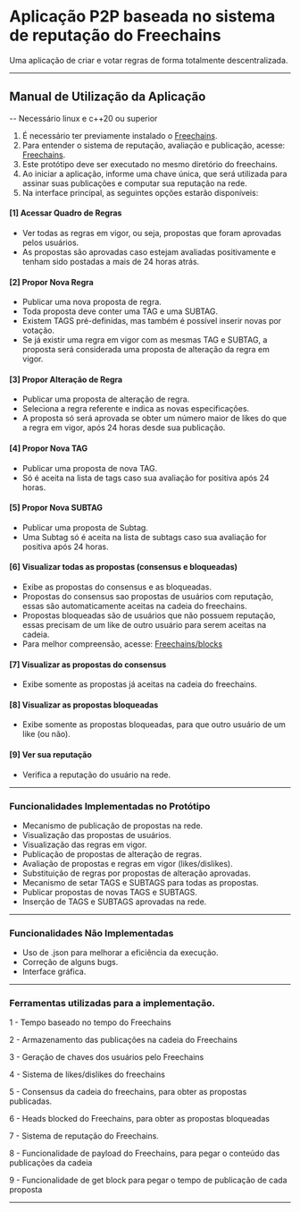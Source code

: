 # Aplicação P2P baseada no sistema de reputação do Freechains

Uma aplicação de criar e votar regras de forma totalmente descentralizada.

---

## Manual de Utilização da Aplicação

-- Necessário linux e c++20 ou superior

1. É necessário ter previamente instalado o [Freechains](https://github.com/Freechains/README).
2. Para entender o sistema de reputação, avaliação e publicação, acesse: [Freechains](https://github.com/Freechains/README).
3. Este protótipo deve ser executado no mesmo diretório do freechains.
4. Ao iniciar a aplicação, informe uma chave única, que será utilizada para assinar suas publicações e computar sua reputação na rede.
5. Na interface principal, as seguintes opções estarão disponíveis:


#### [1] Acessar Quadro de Regras
- Ver todas as regras em vigor, ou seja, propostas que foram aprovadas pelos usuários.
- As propostas são aprovadas caso estejam avaliadas positivamente e tenham sido postadas a mais de 24 horas atrás.


#### [2] Propor Nova Regra
- Publicar uma nova proposta de regra.
- Toda proposta deve conter uma TAG e uma SUBTAG.
- Existem TAGS pré-definidas, mas também é possível inserir novas por votação.
- Se já existir uma regra em vigor com as mesmas TAG e SUBTAG, a proposta será considerada uma proposta de alteração da regra em vigor.


#### [3] Propor Alteração de Regra
- Publicar uma proposta de alteração de regra.
- Seleciona a regra referente e indica as novas especificações. 
- A proposta só será aprovada se obter um número maior de likes do que a regra em vigor, após 24 horas desde sua publicação.


#### [4] Propor Nova TAG
- Publicar uma proposta de nova TAG.
- Só é aceita na lista de tags caso sua avaliação for positiva após 24 horas.


#### [5] Propor Nova SUBTAG
- Publicar uma proposta de Subtag.
- Uma Subtag só é aceita na lista de subtags caso sua avaliação for positiva após 24 horas.


#### [6] Visualizar todas as propostas (consensus e bloqueadas)
- Exibe as propostas do consensus e as bloqueadas.
- Propostas do consensus sao propostas de usuários com reputação, essas são automaticamente aceitas na cadeia do freechains.
- Propostas bloqueadas são de usuários que não possuem reputação, essas precisam de um like de outro usuário para serem aceitas na cadeia.
- Para melhor compreensão, acesse: [Freechains/blocks](https://github.com/Freechains/README/blob/master/docs/blocks.md)


#### [7] Visualizar as propostas do consensus
- Exibe somente as propostas já aceitas na cadeia do freechains.


#### [8] Visualizar as propostas bloqueadas
- Exibe somente as propostas bloqueadas, para que outro usuário de um like (ou não).

#### [9] Ver sua reputação
- Verifica a reputação do usuário na rede.

---

### Funcionalidades Implementadas no Protótipo

- Mecanismo de publicação de propostas na rede.
- Visualização das propostas de usuários.
- Visualização das regras em vigor.
- Publicação de propostas de alteração de regras.
- Avaliação de propostas e regras em vigor (likes/dislikes).
- Substituição de regras por propostas de alteração aprovadas.
- Mecanismo de setar TAGS e SUBTAGS para todas as propostas.
- Publicar propostas de novas TAGS e SUBTAGS.
- Inserção de TAGS e SUBTAGS aprovadas na rede.

---

### Funcionalidades Não Implementadas

- Uso de .json para melhorar a eficiência da execução.
- Correção de alguns bugs.
- Interface gráfica.

---

### Ferramentas utilizadas para a implementação.

1 - Tempo baseado no tempo do Freechains

2 - Armazenamento das publicações na cadeia do Freechains

3 - Geração de chaves dos usuários pelo Freechains  

4 - Sistema de likes/dislikes do freechains

5 - Consensus da cadeia do freechains, para obter as propostas publicadas.

6 - Heads blocked do Freechains, para obter as propostas bloqueadas 

7 - Sistema de reputação do Freechains.

8 - Funcionalidade de payload do Freechains, para pegar o conteúdo das publicações da cadeia

9 - Funcionalidade de get block para pegar o tempo de publicação de cada proposta 

---
